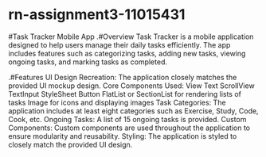 # rn-assignment3-11015431
#Task Tracker Mobile App
.#Overview
Task Tracker is a mobile application designed to help users manage their daily tasks efficiently. The app includes features such as categorizing tasks, adding new tasks, viewing ongoing tasks, and marking tasks as completed.

.#Features
UI Design Recreation: The application closely matches the provided UI mockup design.
Core Components Used:
View
Text
ScrollView
TextInput
StyleSheet
Button
FlatList or SectionList for rendering lists of tasks
Image for icons and displaying images
Task Categories: The application includes at least eight categories such as Exercise, Study, Code, Cook, etc.
Ongoing Tasks: A list of 15 ongoing tasks is provided.
Custom Components: Custom components are used throughout the application to ensure modularity and reusability.
Styling: The application is styled to closely match the provided UI design.
